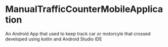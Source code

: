 # ManualTrafficCounterMobileApplication

An Android App that used to keep track car or motorcyle that crossed
developed using kotlin and Android Studio IDE
